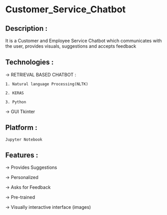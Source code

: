# Customer_Service_Chatbot

## Description :
  It is a Customer and Employee Service Chatbot which communicates with
  the user, provides visuals, suggestions and accepts feedback
  
## Technologies :
-> RETRIEVAL BASED CHATBOT :
     
    1. Natural language Processing(NLTK)

    2. KERAS

    3. Python

-> GUI
     Tkinter
     
 ## Platform :
    Jupyter Notebook
    
 ## Features :
 
   -> Provides Suggestions
   
   -> Personalized
   
   -> Asks for Feedback
   
   -> Pre-trained
   
   -> Visually interactive interface (images)
